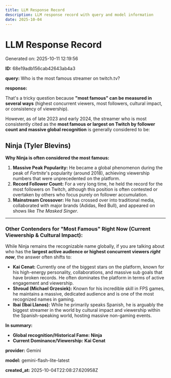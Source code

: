 ```yaml
---
title: LLM Response Record
description: LLM response record with query and model information
date: 2025-10-04
---
```


# LLM Response Record

Generated on: 2025-10-11 12:19:56

**ID:** 68e19adb156cab42643ab4a3

**query:** Who is the most famous streamer on twitch.tv?

**response:**

That's a tricky question because **"most famous" can be measured in several ways** (highest concurrent viewers, most followers, cultural impact, or consistency of viewership).

However, as of late 2023 and early 2024, the streamer who is most consistently cited as the **most famous or largest on Twitch by follower count and massive global recognition** is generally considered to be:

## **Ninja (Tyler Blevins)**

**Why Ninja is often considered the most famous:**

1. **Massive Peak Popularity:** He became a global phenomenon during the peak of *Fortnite*'s popularity (around 2018), achieving viewership numbers that were unprecedented on the platform.
2. **Record Follower Count:** For a very long time, he held the record for the most followers on Twitch, although this position is often contested or overtaken by others who focus purely on follower accumulation.
3. **Mainstream Crossover:** He has crossed over into traditional media, collaborated with major brands (Adidas, Red Bull), and appeared on shows like *The Masked Singer*.

---

### **Other Contenders for "Most Famous" Right Now (Current Viewership & Cultural Impact):**

While Ninja remains the recognizable name globally, if you are talking about who has the **largest active audience or highest concurrent viewers *right now***, the answer often shifts to:

*   **Kai Cenat:** Currently one of the biggest stars on the platform, known for his high-energy personality, collaborations, and massive sub goals that have broken records. He often dominates the platform in terms of active engagement and viewership.
*   **Shroud (Michael Grzesiek):** Known for his incredible skill in FPS games, he maintains a massive, dedicated audience and is one of the most recognized names in gaming.
*   **Ibai (Ibai Llanos):** While he primarily speaks Spanish, he is arguably the biggest streamer in the world by cultural impact and viewership within the Spanish-speaking world, hosting massive non-gaming events.

**In summary:**

*   **Global recognition/Historical Fame:** **Ninja**
*   **Current Dominance/Viewership:** **Kai Cenat**

**provider:** Gemini

**model:** gemini-flash-lite-latest

**created_at:** 2025-10-04T22:08:27.620958Z

